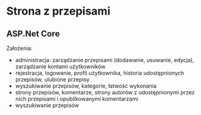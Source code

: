 # Strona z przepisami
## ASP.Net Core
Założenia:
* administracja: zarządzanie przepisami (dodawanie, usuwanie, edycja), zarządzanie kontami użytkowników
* rejestracja, logowanie, profil użytkownika, historia udostępnionych przepisów, ulubione przepisy
* wyszukiwanie przepisów, kategorie, łatwość wykonania
* strony przepisów, komentarze, strony autorów z udostępnionymi przez nich przepisami i opublikowanymi komentarzami
* wyszukiwanie przepisów 
